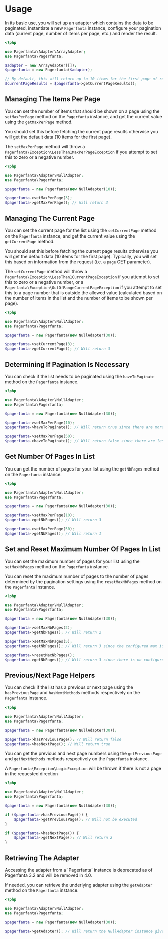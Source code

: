 # Usage

In its basic use, you will set up an adapter which contains the data to be paginated, instantiate a new `Pagerfanta` instance, configure your pagination data (current page, number of items per page, etc.) and render the result.

```php
<?php

use Pagerfanta\Adapter\ArrayAdapter;
use Pagerfanta\Pagerfanta;

$adapter = new ArrayAdapter([]);
$pagerfanta = new Pagerfanta($adapter);

// By default, this will return up to 10 items for the first page of results
$currentPageResults = $pagerfanta->getCurrentPageResults();
```

## Managing The Items Per Page

You can set the number of items that should be shown on a page using the `setMaxPerPage` method on the `Pagerfanta` instance, and get the current value using the `getMaxPerPage` method.

You should set this before fetching the current page results otherwise you will get the default data (10 items for the first page).

The `setMaxPerPage` method will throw a `Pagerfanta\Exception\LessThan1MaxPerPageException` if you attempt to set this to zero or a negative number.

```php
<?php

use Pagerfanta\Adapter\NullAdapter;
use Pagerfanta\Pagerfanta;

$pagerfanta = new Pagerfanta(new NullAdapter(10));

$pagerfanta->setMaxPerPage(3);
$pagerfanta->getMaxPerPage(); // Will return 3
```

## Managing The Current Page

You can set the current page for the list using the `setCurrentPage` method on the `Pagerfanta` instance, and get the current value using the `getCurrentPage` method.

You should set this before fetching the current page results otherwise you will get the default data (10 items for the first page). Typically, you will set this based on information from the request (i.e. a `page` GET parameter).

The `setCurrentPage` method will throw a `Pagerfanta\Exception\LessThan1CurrentPageException` if you attempt to set this to zero or a negative number, or a `Pagerfanta\Exception\OutOfRangeCurrentPageException` if you attempt to set this to a page number that is outside the allowed value (calculated based on the number of items in the list and the number of items to be shown per page).

```php
<?php

use Pagerfanta\Adapter\NullAdapter;
use Pagerfanta\Pagerfanta;

$pagerfanta = new Pagerfanta(new NullAdapter(30));

$pagerfanta->setCurrentPage(3);
$pagerfanta->getCurrentPage(); // Will return 3
```

## Determining If Pagination Is Necessary

You can check if the list needs to be paginated using the `haveToPaginate` method on the `Pagerfanta` instance.

```php
<?php

use Pagerfanta\Adapter\NullAdapter;
use Pagerfanta\Pagerfanta;

$pagerfanta = new Pagerfanta(new NullAdapter(30));

$pagerfanta->setMaxPerPage(10);
$pagerfanta->haveToPaginate(); // Will return true since there are more items than the max per page

$pagerfanta->setMaxPerPage(50);
$pagerfanta->haveToPaginate(); // Will return false since there are less items than the max per page
```

## Get Number Of Pages In List

You can get the number of pages for your list using the `getNbPages` method on the `Pagerfanta` instance.

```php
<?php

use Pagerfanta\Adapter\NullAdapter;
use Pagerfanta\Pagerfanta;

$pagerfanta = new Pagerfanta(new NullAdapter(30));

$pagerfanta->setMaxPerPage(10);
$pagerfanta->getNbPages(); // Will return 3

$pagerfanta->setMaxPerPage(50);
$pagerfanta->getNbPages(); // Will return 1
```

## Set and Reset Maximum Number Of Pages In List

You can set the maximum number of pages for your list using the `setMaxNbPages` method on the `Pagerfanta` instance.

You can reset the maximum number of pages to the number of pages determined by the pagination settings using the `resetMaxNbPages` method on the `Pagerfanta` instance.

```php
<?php

use Pagerfanta\Adapter\NullAdapter;
use Pagerfanta\Pagerfanta;

$pagerfanta = new Pagerfanta(new NullAdapter(30));

$pagerfanta->setMaxNbPages(2);
$pagerfanta->getNbPages(); // Will return 2

$pagerfanta->setMaxNbPages(5);
$pagerfanta->getNbPages(); // Will return 3 since the configured max is less than the number of pages

$pagerfanta->resetMaxNbPages();
$pagerfanta->getNbPages(); // Will return 3 since there is no configured max
```

## Previous/Next Page Helpers

You can check if the list has a previous or next page using the `hasPreviousPage` and `hasNextMethods` methods respectively on the `Pagerfanta` instance.

```php
<?php

use Pagerfanta\Adapter\NullAdapter;
use Pagerfanta\Pagerfanta;

$pagerfanta = new Pagerfanta(new NullAdapter(30));

$pagerfanta->hasPreviousPage(); // Will return false
$pagerfanta->hasNextPage(); // Will return true
```

You can get the previous and next page numbers using the `getPreviousPage` and `getNextMethods` methods respectively on the `Pagerfanta` instance.

A `Pagerfanta\Exception\LogicException` will be thrown if there is not a page in the requested direction

```php
<?php

use Pagerfanta\Adapter\NullAdapter;
use Pagerfanta\Pagerfanta;

$pagerfanta = new Pagerfanta(new NullAdapter(30));

if ($pagerfanta->hasPreviousPage()) {
    $pagerfanta->getPreviousPage(); // Will not be executed
}

if ($pagerfanta->hasNextPage()) {
    $pagerfanta->getNextPage(); // Will return 2
}
```

## Retrieving The Adapter

<div class="docs-note docs-note--deprecated-feature">Accessing the adapter from a `Pagerfanta` instance is deprecated as of Pagerfanta 3.2 and will be removed in 4.0.</div>

If needed, you can retrieve the underlying adapter using the `getAdapter` method on the `Pagerfanta` instance.

```php
<?php

use Pagerfanta\Adapter\NullAdapter;
use Pagerfanta\Pagerfanta;

$pagerfanta = new Pagerfanta(new NullAdapter(30));

$pagerfanta->getAdapter(); // Will return the NullAdapter instance given
```
